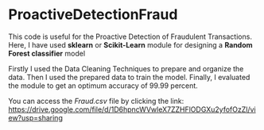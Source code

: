 # ProactiveDetectionFraud
This code is useful for the Proactive Detection of Fraudulent Transactions. Here, I have used <b>sklearn</b> or <b>Scikit-Learn</b> module for designing a <b>Random Forest classifier</b> model

Firstly I used the Data Cleaning Techniques to prepare and organize the data. Then I used the prepared data to train the model. Finally, I evaluated the module to get an optimum accuracy of 99.99 percent.

You can access the <i>Fraud.csv</i> file by clicking the link: 
https://drive.google.com/file/d/1D6hpncWVwleX7ZZHFlODGXu2yfofOzZl/view?usp=sharing
